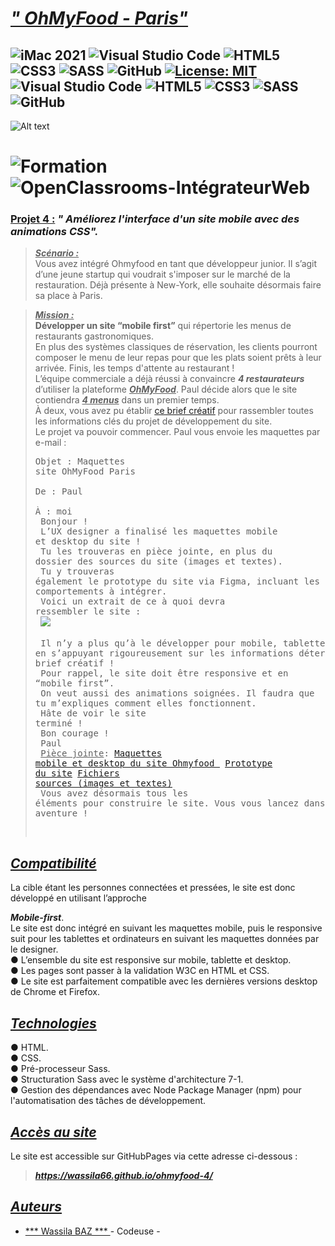 # ***<u> " OhMyFood - Paris" </u>***
## ![iMac 2021](https://img.shields.io/badge/iMac%202021-000000?style=for-the-badge&logo=apple&logoColor=white) ![Visual Studio Code][def] ![HTML5](https://img.shields.io/badge/html5-%23E34F26.svg?style=for-the-badge&logo=html5&logoColor=white) ![CSS3](https://img.shields.io/badge/css3-%231572B6.svg?style=for-the-badge&logo=css3&logoColor=white) ![SASS](https://img.shields.io/badge/SASS-hotpink.svg?style=for-the-badge&logo=SASS&logoColor=white) ![GitHub](https://img.shields.io/badge/github-%23121011.svg?style=for-the-badge&logo=github&logoColor=white) [![License: MIT](https://img.shields.io/badge/License-MIT-yellow.svg)](https://opensource.org/licenses/MIT) ![Visual Studio Code][def] ![HTML5](https://img.shields.io/badge/html5-%23E34F26.svg?style=for-the-badge&logo=html5&logoColor=white) ![CSS3](https://img.shields.io/badge/css3-%231572B6.svg?style=for-the-badge&logo=css3&logoColor=white) ![SASS](https://img.shields.io/badge/SASS-hotpink.svg?style=for-the-badge&logo=SASS&logoColor=white) ![GitHub](https://img.shields.io/badge/github-%23121011.svg?style=for-the-badge&logo=github&logoColor=white)
![Alt text](../../Desktop/screenshot.png)
# ![Formation](https://img.shields.io/badge/Formation%20-green?style=for-the-badge)  ![OpenClassrooms-IntégrateurWeb](https://img.shields.io/badge/OpenClassrooms%20-%20Int%C3%A9grateur%20Web%20-blue?style=for-the-badge)
 
### <u> Projet 4 :</u> ***" Améliorez l'interface d'un site mobile avec des animations CSS".*** 
> ***<u>Scénario :</u>***<br> Vous avez intégré Ohmyfood en tant que développeur junior. Il s’agit d’une jeune startup qui voudrait s'imposer sur le marché de la restauration. Déjà présente à New-York, elle souhaite désormais faire sa place à Paris. 

> ***<u>Mission :</u>***<br> 
**Développer un site “mobile first”** qui répertorie les menus de restaurants gastronomiques. <br>
En plus des systèmes classiques de réservation, les clients pourront composer le menu de leur repas pour que les plats soient prêts à leur arrivée. Finis, les temps d'attente au restaurant !<br>
L’équipe commerciale a déjà réussi à convaincre ***4 restaurateurs*** d’utiliser la plateforme ***<u>OhMyFood***</u>. Paul décide alors que le site contiendra ***<u>4 menus</u>*** dans un premier temps.<br>
À deux, vous avez pu établir [<u>ce brief créatif</u>](https://course.oc-static.com/projects/D%C3%A9veloppeur+Web/IW_P4+Animations+CSS+Ohmyfood/Brief+creatif+site+Ohmyfood.pdf) pour rassembler toutes les informations clés du projet de développement du site.<br>
Le projet va pouvoir commencer. Paul vous envoie les maquettes par e-mail :<br> <pre>Objet : Maquettes site OhMyFood Paris   
De : Paul   
À : moi <br>
Bonjour !<br>
L’UX designer a finalisé les maquettes mobile et desktop du site !<br>
Tu les trouveras en pièce jointe, en plus du dossier des sources du site (images et textes).<br>
Tu y trouveras également le prototype du site via Figma, incluant les animations et comportements à intégrer.<br>
Voici un extrait de ce à quoi devra ressembler le site :<br>
![](https://lh3.googleusercontent.com/pw/AIL4fc8o6ixwf3N0uZ8F0sUhKiDLKzd7Kl4b9nSco42MdEj87bUlmR5gwDBC1tw3_LypnesJm9sCQ6yf9731Fxi0Ov9UtvETlmIxk2rS0rHBLOoheXULMkuhSzhPBdU8GRxn77TdaXBCffcLyGuIpdLmILdNwYqjqJfe4jncJJnUzmeQrY8bH5BY-jGbDpWqcUOwoMd8f2tFYwEk2f_262fgMURCdA8zm6ERLuOIM6xcHA0TtWI2imRKxbIrt2QgMBEGDUvA4R1X9p4dO6OW4hoSlxdaVYdkeEftSUaIIYyJxkKw8w_GeZWPkkZJjLtDt4Y7s_WnMIfGpy4QK5opQ65oFbdV4yVIp6Lur91Zv8zDpHZhA2R8HqGngPF81jlIklksBqO1RYHzWnyfXhEFZFExvmChfyxalsoR6a6GGULyfIOTUtkbOUW0CfUvcMlHBTDUZYhV3BIp7BazKD-oZqz-T_1WHp7onZdNbNX2OW7F2dUcNo0oBGXklSgmJ9ThBfVe-8LEPxkuL4IEnAGQYFdcJAFSc7HTOz7vN5SfY4aE28cHTYlT8ylua3nNFFgBmuqCySRa2lYl22V--0kfRxopd81StwJyk6Yax2bQrw-Wr1yAVFCaxDTP-zr-AKt3sIbKTOxKbB3P2rStp6s0s-PxWpd3YEZ2flLY40WDbSj0QqDiKZLBnImYBn5_mBW3gh4a8gMA7IK4r4x8sKV1ynboXVQADh2DNTuNITdGtd7n1ZX1JiR_ezLVy9Jh2bSEJOnx36Nsh5t1B68fheutA6PdXmtsCi2_J_h5-Tn42gs6juQOxoFausp94nCrDx9_8CiSoB1ODpz3Txguk2lnnGpIKEjsjWsXirFW3mjy0OVhFovdzG4cSSv-GXpM_ZKDHib8OABvzLvTlTACfY6hvctYG3wewnFkFdQvf8jylPgdOhVH7M405dwkdXm-1VZ31j-sx5awEIqVno_r3B-ltYxU9-zIBvxfmg=w593-h287-s-no?authuser=0) <br>
Il n’y a plus qu’à le développer pour mobile, tablette et desktop en s’appuyant rigoureusement sur les informations déterminées dans le brief créatif !<br>
Pour rappel, le site doit être responsive et en “mobile first”.<br>
On veut aussi des animations soignées. Il faudra que tu m’expliques comment elles fonctionnent.<br>
Hâte de voir le site terminé !<br>
Bon courage !<br>
Paul<br>
<u>Pièce jointe</u>:
[<u>Maquettes mobile et desktop du site Ohmyfood </u>](https://www.figma.com/file/t4449fzDnwGYmzuwQdu87V/Maquettes-Ohmyfood-(mobile-et-desktop)?node-id=0%3A1&mode=dev)
[<u>Prototype du site</u>](https://www.figma.com/proto/t4449fzDnwGYmzuwQdu87V/Maquettes-Ohmyfood-(mobile-et-desktop)?node-id=25368-591&scaling=scale-down&page-id=0%3A1&starting-point-node-id=25368%3A591&show-proto-sidebar=1) 
[<u>Fichiers sources (images et textes)</u>](https://drive.google.com/file/d/123vPuBPEAYODupm-42PjYmLwb4N0kyaL/view?usp=sharing)<br>
Vous avez désormais tous les éléments pour construire le site. Vous vous lancez dans cette nouvelle aventure !
</pre>

## <u>***Compatibilité***</u> ##
La cible étant les personnes connectées et pressées, le site est donc développé en utilisant l’approche 

***Mobile-first***.<br>
Le site est donc intégré en suivant les maquettes mobile, puis le responsive suit pour les tablettes et ordinateurs en suivant les maquettes données par le designer.<br>
● L’ensemble du site est responsive sur mobile, tablette et desktop.<br>
● Les pages sont passer à la validation W3C en HTML et CSS.<br>
● Le site est parfaitement compatible avec les dernières versions desktop de Chrome et Firefox.

## <u>***Technologies***</u> ##
● HTML.<br>
● CSS.<br>
● Pré-processeur Sass.<br>
● Structuration Sass avec le système d'architecture 7-1.<br>
● Gestion des dépendances avec Node Package Manager (npm) pour l'automatisation des tâches de développement.<br>

## <u> ***Accès au site*** </u> ##

Le site est accessible sur GitHubPages via cette adresse ci-dessous :<br>
> ***https://wassila66.github.io/ohmyfood-4/***

## <u> ***Auteurs*** </u> ###

- <u> *** Wassila BAZ *** </u>- Codeuse - 



[def]: https://img.shields.io/badge/Visual%20Studio%20Code-0078d7.svg?style=for-the-badge&logo=visual-studio-code&logoColor=white